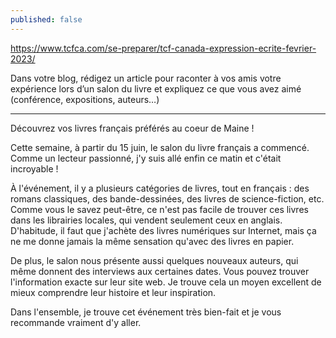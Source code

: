 ```yaml
---
published: false
---
```

https://www.tcfca.com/se-preparer/tcf-canada-expression-ecrite-fevrier-2023/

Dans votre blog, rédigez un article pour raconter à vos amis votre expérience lors d’un salon du livre et expliquez ce que vous avez aimé (conférence, expositions, auteurs…)

---

Découvrez vos livres français préférés au coeur de Maine !

Cette semaine, à partir du 15 juin, le salon du livre français a commencé. Comme un lecteur passionné, j'y suis allé enfin ce matin et c'était incroyable !

À l'événement, il y a plusieurs catégories de livres, tout en français : des romans classiques, des bande-dessinées, des livres de science-fiction, etc. Comme vous le savez peut-être, ce n'est pas facile de trouver ces livres dans les librairies locales, qui vendent seulement ceux en anglais. D'habitude, il faut que j'achète des livres numériques sur Internet, mais ça ne me donne jamais la même sensation qu'avec des livres en papier.

De plus, le salon nous présente aussi quelques nouveaux auteurs, qui même donnent des interviews aux certaines dates. Vous pouvez trouver l'information exacte sur leur site web. Je trouve cela un moyen excellent de mieux comprendre leur histoire et leur inspiration.

Dans l'ensemble, je trouve cet événement très bien-fait et je vous recommande vraiment d'y aller.